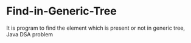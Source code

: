 # Find-in-Generic-Tree
It is program to find the element which is present or not in generic tree, Java DSA problem
